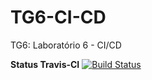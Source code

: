 # TG6-CI-CD
TG6: Laboratório 6 - CI/CD

**Status Travis-CI**
[![Build Status](https://app.travis-ci.com/JoaoRizotto/TG6-CI-CD.svg?branch=main)](https://app.travis-ci.com/JoaoRizotto/TG6-CI-CD)

